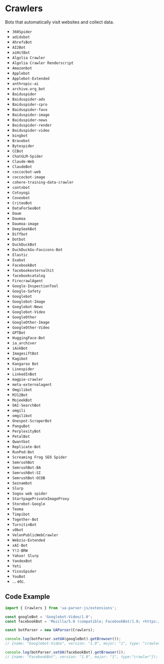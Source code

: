 # Crawlers

Bots that automatically visit websites and collect data.

- `360Spider` 
- `adidxbot`
- `AhrefsBot` 
- `AI2Bot`
- `aiHitBot`
- `Algolia Crawler`
- `Algolia Crawler Renderscript`
- `Amazonbot`
- `Applebot`
- `Applebot-Extended` 
- `anthropic-ai` 
- `archive.org_bot` 
- `Baiduspider` 
- `Baiduspider-ads` 
- `Baiduspider-cpro` 
- `Baiduspider-favo` 
- `Baiduspider-image` 
- `Baiduspider-news` 
- `Baiduspider-render` 
- `Baiduspider-video` 
- `bingbot` 
- `Bravebot`
- `Bytespider` 
- `CCBot` 
- `ChatGLM-Spider`
- `Claude-Web`
- `ClaudeBot` 
- `coccocbot-web`
- `coccocbot-image`
- `cohere-training-data-crawler`
- `contxbot`
- `Cotoyogi`
- `Coveobot`
- `CriteoBot`
- `DataForSeoBot` 
- `Daum`
- `Daumoa`
- `Daumoa-image`
- `DeepSeekBot`
- `Diffbot` 
- `Dotbot` 
- `DuckDuckBot` 
- `DuckDuckGo-Favicons-Bot`
- `Elastic`
- `Exabot` 
- `FacebookBot` 
- `facebookexternalhit` 
- `facebookcatalog` 
- `FirecrawlAgent`
- `Google-InspectionTool` 
- `Google-Safety` 
- `Googlebot` 
- `Googlebot-Image` 
- `Googlebot-News` 
- `Googlebot-Video` 
- `GoogleOther` 
- `GoogleOther-Image` 
- `GoogleOther-Video` 
- `GPTBot`
- `HuggingFace-Bot`
- `ia_archiver` 
- `iAskBot`
- `ImagesiftBot`
- `Kagibot`
- `Kangaroo Bot`
- `Linespider` 
- `LinkedInBot` 
- `magpie-crawler`
- `meta-externalagent` 
- `Omgilibot` 
- `MJ12Bot` 
- `MojeekBot` 
- `OAI-SearchBot` 
- `omgili` 
- `omgilibot` 
- `Onespot-ScraperBot`
- `PanguBot`
- `PerplexityBot`
- `PetalBot` 
- `Qwantbot`
- `Replicate-Bot`
- `RunPod-Bot`
- `Screaming Frog SEO Spider` 
- `SemrushBot` 
- `SemrushBot-BA`
- `SemrushBot-SI`
- `SemrushBot-OCOB`
- `Seznambot`
- `Slurp` 
- `Sogou web spider`
- `StartpagePrivateImageProxy`
- `Storebot-Google` 
- `Teoma`
- `Timpibot`
- `Together-Bot`
- `TurnitinBot`
- `v0bot`
- `VelenPublicWebCrawler`
- `Webzio-Extended` 
- `xAI-Bot`
- `Y!J-BRW`
- `Yahoo! Slurp`
- `YandexBot` 
- `Yeti` 
- `YisouSpider`
- `YouBot`
- ... etc.

## Code Example

```js
import { Crawlers } from 'ua-parser-js/extensions';

const googleBot = 'Googlebot-Video/1.0';
const facebookBot = 'Mozilla/5.0 (compatible; FacebookBot/1.0; +https://developers.facebook.com/docs/sharing/webmasters/facebookbot/)';

const botParser = new UAParser(Crawlers);

console.log(botParser.setUA(googleBot).getBrowser());
// {name: "Googlebot-Video", version: "1.0", major: "1", type: "crawler"});

console.log(botParser.setUA(facebookBot).getBrowser());
// {name: "FacebookBot", version: "1.0", major: "1", type:"crawler"});
```